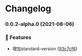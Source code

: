 # Changelog
### 0.0.2-alpha.0 (2021-08-06)


### 🎸 Features

* 增加standard-version ([93c7cf6](https://github.com/zqinmiao/lerna-example/commit/93c7cf623209dcdfaccb70fd818148dfcc0cad35))

